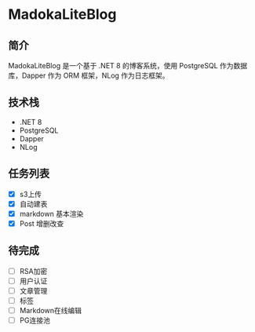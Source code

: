 # MadokaLiteBlog

## 简介

MadokaLiteBlog 是一个基于 .NET 8 的博客系统，使用 PostgreSQL 作为数据库，Dapper 作为 ORM 框架，NLog 作为日志框架。

## 技术栈

- .NET 8
- PostgreSQL
- Dapper
- NLog

## 任务列表

- [x] s3上传
- [x] 自动建表
- [x] markdown 基本渲染
- [x] Post 增删改查
## 待完成

- [ ] RSA加密
- [ ] 用户认证
- [ ] 文章管理
- [ ] 标签
- [ ] Markdown在线编辑
- [ ] PG连接池